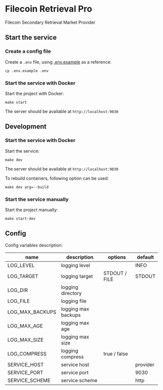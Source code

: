 # Filecoin Retrieval Pro

Filecoin Secondary Retrieval Market Provider

## Start the service

### Create a config file

Create a `.env` file, using [.env.example](./.env.example) as a reference:

```
cp .env.example .env
```

### Start the service with Docker

Start the project with Docker:

```
make start
```

The server should be available at `http://localhost:9030`

## Development

### Start the service with Docker

Start the service:

```
make dev
```

The server should be available at `http://localhost:9030`

To rebuild containers, following option can be used:

```
make dev arg=--build
```

### Start the service manually

Start the project manually:

```
make start-dev
```

## Config

Config variables description:

| name            | description         | options       | default  |
| --------------- | ------------------- | ------------- | -------- |
| LOG_LEVEL       | logging level       |               | INFO     |
| LOG_TARGET      | logging target      | STDOUT / FILE | STDOUT   |
| LOG_DIR         | logging directory   |               |          |
| LOG_FILE        | logging file        |               |          |
| LOG_MAX_BACKUPS | logging max backups |               |          |
| LOG_MAX_AGE     | logging max age     |               |          |
| LOG_MAX_SIZE    | logging max size    |               |          |
| LOG_COMPRESS    | logging compress    | true / false  |          |
| SERVICE_HOST    | service host        |               | provider |
| SERVICE_PORT    | service port        |               | 9030     |
| SERVICE_SCHEME  | service scheme      |               | http     |
